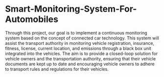 # Smart-Monitoring-System-For-Automobiles
Through this project, our goal is to implement a continuous monitoring system based on the concept of connected
car technology. This system will assist the transport authority in monitoring vehicle registration, insurance,
fitness, license, current location, and emissions through a black box unit integrated into the vehicles. The aim is
to provide a closed-loop solution for vehicle owners and the transportation authority, ensuring that their vehicle
documents are kept up to date and encouraging vehicle owners to adhere to transport rules and regulations for
their vehicles.
